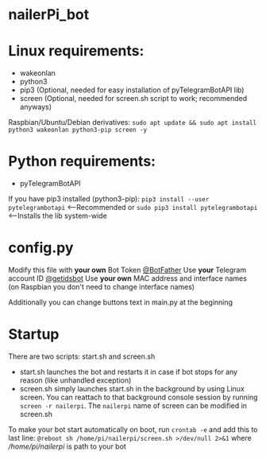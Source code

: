 # nailerPi_bot

# Linux requirements:
  * wakeonlan
  * python3
  * pip3 (Optional, needed for easy installation of pyTelegramBotAPI lib)
  * screen (Optional, needed for screen.sh script to work; recommended anyways)
  
  Raspbian/Ubuntu/Debian derivatives:
    ```sudo apt update && sudo apt install python3 wakeonlan python3-pip screen -y```

# Python requirements:
  * pyTelegramBotAPI
  
  If you have pip3 installed (python3-pip):
    ```pip3 install --user pytelegrambotapi``` <--Recommended
    or
    ```sudo pip3 install pytelegrambotapi``` <--Installs the lib system-wide

# config.py
  Modify this file with **your own** Bot Token [@BotFather](https://telegram.me/botfather)
  Use **your** Telegram account ID [@getidsbot](https://telegram.me/getidsbot)
  Use **your own** MAC address and interface names (on Raspbian you don't need to change interface names)
  
  Additionally you can change buttons text in main.py at the beginning

# Startup
  There are two scripts: start.sh and screen.sh
  * start.sh launches the bot and restarts it in case if bot stops for any reason (like unhandled exception)
  * screen.sh simply launches start.sh in the background by using Linux screen. You can reattach to that background console session by running ```screen -r nailerpi```. The ```nailerpi``` name of screen can be modified in screen.sh
  
  To make your bot start automatically on boot, run ```crontab -e``` and add this to last line:
    ```@reboot sh /home/pi/nailerpi/screen.sh >/dev/null 2>&1```
    where */home/pi/nailerpi* is path to your bot
